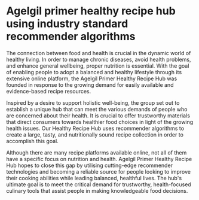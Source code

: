 # Agelgil primer healthy recipe hub using industry standard recommender algorithms

The connection between food and health is crucial in the dynamic world of healthy living. In
order to manage chronic diseases, avoid health problems, and enhance general wellbeing,
proper nutrition is essential. With the goal of enabling people to adopt a balanced and
healthy lifestyle through its extensive online platform, the Agelgil Primer Healthy Recipe Hub
was founded in response to the growing demand for easily available and evidence-based
recipe resources.

Inspired by a desire to support holistic well-being, the group set out to establish a unique
hub that can meet the various demands of people who are concerned about their health. It is
crucial to offer trustworthy materials that direct consumers towards healthier food choices in
light of the growing health issues. Our Healthy Recipe Hub uses recommender algorithms to
create a large, tasty, and nutritionally sound recipe collection in order to accomplish this
goal.

Although there are many recipe platforms available online, not all of them have a specific
focus on nutrition and health. Agelgil Primer Healthy Recipe Hub hopes to close this gap by
utilising cutting-edge recommender technologies and becoming a reliable source for people
looking to improve their cooking abilities while leading balanced, healthful lives. The hub's
ultimate goal is to meet the critical demand for trustworthy, health-focused culinary tools that
assist people in making knowledgeable food decisions.
